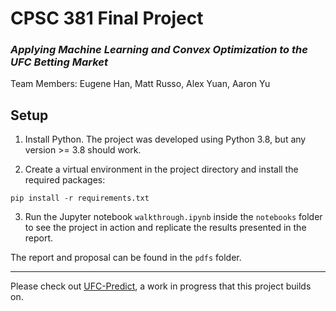 # CPSC 381 Final Project

### *Applying Machine Learning and Convex Optimization to the UFC Betting Market*
Team Members: Eugene Han, Matt Russo, Alex Yuan, Aaron Yu


## Setup

1. Install Python. The project was developed using Python 3.8, but any version >= 3.8 should work.

2. Create a virtual environment in the project directory and install the required packages:
```
pip install -r requirements.txt
```

3. Run the Jupyter notebook `walkthrough.ipynb` inside the `notebooks` folder to see the project in action and replicate the results presented in the report.

The report and proposal can be found in the `pdfs` folder.

---
Please check out [UFC-Predict](https://github.com/ehan03/UFC-Predict), a work in progress that this project builds on.
